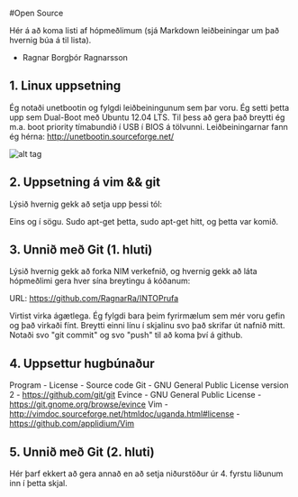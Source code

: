 #Open Source

Hér á að koma listi af hópmeðlimum (sjá Markdown leiðbeiningar um það hvernig búa á til lista).
* Ragnar Borgþór Ragnarsson

## 1. Linux uppsetning

Ég notaði unetbootin og fylgdi leiðbeiningunum sem þar voru. Ég setti þetta upp sem Dual-Boot með Ubuntu 12.04 LTS. Til þess að gera það breytti ég m.a. boot priority tímabundið í USB í BIOS á tölvunni. Leiðbeiningarnar fann ég hérna: http://unetbootin.sourceforge.net/

![alt tag](https://raw.github.com/jonagnar/INTOmarkdown/master/photo.JPG)

## 2. Uppsetning á vim && git

Lýsið hvernig gekk að setja upp þessi tól:

Eins og í sögu. Sudo apt-get þetta, sudo apt-get hitt, og þetta var komið.

## 3. Unnið með Git (1. hluti)

Lýsið hvernig gekk að forka NIM verkefnið, og hvernig gekk að láta hópmeðlimi gera hver sína breytingu á kóðanum:

URL: https://github.com/RagnarRa/INTOPrufa

Virtist virka ágætlega. Ég fylgdi bara þeim fyrirmælum sem mér voru gefin og það virkaði fínt. Breytti einni línu í skjalinu svo það skrifar út nafnið mitt. Notaði svo "git commit" og svo "push" til að koma því á github.

## 4. Uppsettur hugbúnaður

Program - License - Source code
Git    - GNU General Public License version 2 - https://github.com/git/git
Evince - GNU General Public License - https://git.gnome.org/browse/evince
Vim - http://vimdoc.sourceforge.net/htmldoc/uganda.html#license - https://github.com/applidium/Vim

## 5. Unnið með Git (2. hluti)

Hér þarf ekkert að gera annað en að setja niðurstöður úr 4. fyrstu liðunum inn í þetta skjal.
